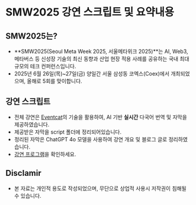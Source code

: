 # SMW2025 강연 스크립트 및 요약내용
## SMW2025는?
- **SMW2025(Seoul Meta Week 2025, 서울메타위크 2025)**는 AI, Web3, 메타버스 등 신성장 기술의 최신 동향과 산업 현장 적용 사례를 공유하는 국내 최대 규모의 테크 컨퍼런스입니다.
- 2025년 6월 26일(목)~27일(금) 양일간 서울 삼성동 코엑스(Coex)에서 개최되었으며, 올해로 5회를 맞이합니다.

## 강연 스크립트
- 전체 강연은 [Eventcat](https://www.eventcat.com/en/products/conference)의 기술을 활용하여, AI 기반 **실시간** 다국어 번역 및 자막을 제공하였습니다.
- 제공받은 자막을 script 폴더에 정리되어있습니다.
- 정리된 자막은 ChatGPT 4o 모델을 사용하여 강연 개요 및 블로그 글로 정리하였습니다.
- [강연 프로그램](https://seoulmetaweek.com/Contents.asp?LoadPage=Agenda_2025)을 확인하세요.

## Disclamir
- 본 자료는 개인적 용도로 작성되었으며, 무단으로 상업적 사용시 저작권이 침해될 수 있습니다.
